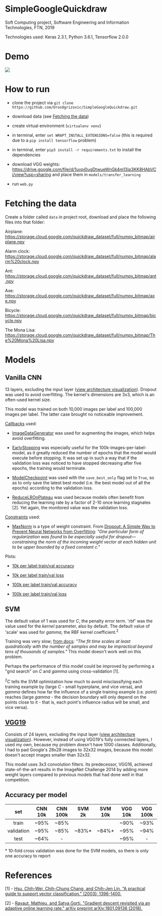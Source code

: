 # SimpleGoogleQuickdraw
Soft Computing project, Software Engineering and Information Technologies, FTN, 2019

Technologies used: Keras 2.3.1, Python 3.6.1, Tensorflow 2.0.0

# Demo

<a href="https://media.giphy.com/media/Ri2xsHaPlKv2sbv4pz/giphy.gif"><img src="https://media.giphy.com/media/Ri2xsHaPlKv2sbv4pz/giphy.gif"/></a>

# How to run

- clone the project via `git clone https://github.com/UrosOgrizovic/SimpleGoogleQuickdraw.git`

- download data (see [Fetching the data](#fetching-the-data))

- create virtual environment (`virtualenv venv`)

- in terminal, enter `set WRAPT_INSTALL_EXTENSIONS=false` (this is required due to a `pip install tensorflow` problem)

- in terminal, enter `pip3 install -r requirements.txt` to install the dependencies

- download VGG weights: https://drive.google.com/file/d/1uvpi0ugDtwueWnGk4m13jp3KK8HAbVCj/view?usp=sharing and place them in `models/transfer_learning`

- run `web.py`

# Fetching the data

Create a folder called `data` in project root, download and place the following files into that folder:

Airplane: https://storage.cloud.google.com/quickdraw_dataset/full/numpy_bitmap/airplane.npy

Alarm clock: https://storage.cloud.google.com/quickdraw_dataset/full/numpy_bitmap/alarm%20clock.npy

Ant: https://storage.cloud.google.com/quickdraw_dataset/full/numpy_bitmap/ant.npy

Axe: https://storage.cloud.google.com/quickdraw_dataset/full/numpy_bitmap/axe.npy

Bicycle: https://storage.cloud.google.com/quickdraw_dataset/full/numpy_bitmap/bicycle.npy

The Mona Lisa: https://storage.cloud.google.com/quickdraw_dataset/full/numpy_bitmap/The%20Mona%20Lisa.npy

# Models

## Vanilla CNN

13 layers, excluding the input layer ([view architecture visualization](https://github.com/UrosOgrizovic/SimpleGoogleQuickdraw/blob/master/models/vanilla_cnn/vanilla_cnn_model%20architecture.svg)). Dropout was used to avoid overfitting. The kernel's dimensions are 3x3, which is an often-used kernel size. 

This model was trained on both 10,000 images per label and 100,000 images per label. The latter case brought no noticeable improvement. 

[Callbacks](https://keras.io/callbacks/) used:

- [ImageDataGenerator](https://github.com/keras-team/keras/blob/master/keras/preprocessing/image.py#L238) was used for augmenting the images, which helps avoid overfitting.

- [EarlyStopping](https://github.com/keras-team/keras/blob/master/keras/callbacks/callbacks.py#L733) was especially useful for the 100k-images-per-label-model, as it greatly reduced the number of epochs that the model would execute before stopping. It was set up in such a way that if the validation loss was noticed to have stopped decreasing after five epochs, the training would terminate.

- [ModelCheckpoint](https://github.com/keras-team/keras/blob/master/keras/callbacks/callbacks.py#L633) was used with the `save_best_only` flag set to `True`, so as to only save the latest best model (i.e. the best model out of all the epochs) according to the validation loss.

- [ReduceLROnPlateau](https://github.com/keras-team/keras/blob/master/keras/callbacks/callbacks.py#L946) was used because models often benefit from reducing the learning rate by a factor of 2-10 once learning stagnates [2]. Yet again, the monitored value was the validation loss.

[Constraints](https://keras.io/constraints/) used:

- [MaxNorm](https://github.com/keras-team/keras/blob/master/keras/constraints.py#L22) is a type of weight constraint. From [Dropout: A Simple Way to Prevent Neural Networks from
Overfitting](http://www.cs.toronto.edu/~rsalakhu/papers/srivastava14a.pdf): *"One particular form of regularization was found to be especially useful for dropout—constraining the norm of the incoming weight vector at each hidden unit to be upper bounded by a fixed constant c."* 

Plots:

- [10k per label train/val accuracy](https://github.com/UrosOgrizovic/SimpleGoogleQuickdraw/blob/master/models/vanilla_cnn/vanilla_cnn_10k_train_val_acc.png)

- [10k per label train/val loss](https://github.com/UrosOgrizovic/SimpleGoogleQuickdraw/blob/master/models/vanilla_cnn/vanilla_cnn_10k_train_val_loss.png)

- [100k per label train/val accuracy](https://github.com/UrosOgrizovic/SimpleGoogleQuickdraw/blob/master/models/vanilla_cnn/vanilla_cnn_100k_train_val_acc.png)

- [100k per label train/val loss](https://github.com/UrosOgrizovic/SimpleGoogleQuickdraw/blob/master/models/vanilla_cnn/vanilla_cnn_100k_train_val_loss.png)

## SVM 

The default value of 1 was used for *C*, the penalty error term. 'rbf' was the value used for the *kernel* parameter, also by default. The default value of 'scale' was used for *gamma*, the RBF kernel coefficient.<sup>2</sup>

Training was very slow; [from docs](https://scikit-learn.org/stable/modules/generated/sklearn.svm.SVC.html): *"The fit time scales at least quadratically with the number of samples and may be impractical beyond tens of thousands of samples."* This model doesn't work well on this problem.

Perhaps the performance of this model could be improved by performing a "grid search" on *C* and *gamma* using cross-validation [1].

<sup>2</sup>*C* tells the SVM optimization how much to avoid misclassifying each training example by (large *C* - small hyperplane, and vice versa), and *gamma* defines how far the influence of a single training example (i.e. point) reaches (large *gamma* - the decision boundary will only depend on the points close to it - that is, each point's influence radius will be small, and vice versa).

## [VGG19](https://github.com/keras-team/keras-applications/blob/master/keras_applications/vgg19.py)

Consists of 24 layers, excluding the input layer ([view architecture visualization](https://github.com/UrosOgrizovic/SimpleGoogleQuickdraw/blob/master/models/transfer_learning/VGG19%20architecture.svg)). However, instead of using VGG19's fully connected layers, I used my own, because my problem doesn't have 1000 classes. Additionally, I had to pad Google's 28x28 images to 32x32 images, because this model doesn't accept images smaller than 32x32. 

This model uses 3x3 convolution filters. Its predecessor, VGG16, achieved state-of-the-art results in the ImageNet Challenge 2014 by adding more weight layers compared to previous models that had done well in that competition.

## Accuracy per model

<table align="center">
  <thead>
    <th>set</th>
    <th>CNN 10k</th>
    <th>CNN 100k</th>
    <th>SVM 2k</th>
    <th>SVM 10k</th>
    <th>VGG 10k</th>
    <th>VGG 100k</th>
  </thead>
  <tbody align="center">
    <tr>
      <td>train</td>
      <td>~95%</td>
      <td>~85%</td>
      <td rowspan=3>~83%*</td>
      <td rowspan=3>~84%*</td>
      <td>~90%</td>
      <td>~93%</td>
    </tr>
    <tr>
      <td>validation</td>
      <td>~95%</td>
      <td>~85%</td>
      <td>~95%</td>
      <td>~94%</td>
    </tr>
    <tr>
      <td style="text-align:center">test</td>
      <td style="text-align:center">~64%</td>
      <td style="text-align:center">-</td>
      <td style="text-align:center">~95%</td>
      <td style="text-align:center">-</td>
    </tr>
  </tbody>
</table>

\* 10-fold cross validation was done for the SVM models, so there is only one accuracy to report

# References
[1] - [Hsu, Chih-Wei, Chih-Chung Chang, and Chih-Jen Lin. "A practical guide to support vector classification." (2003): 1396-1400.](https://www.csie.ntu.edu.tw/~cjlin/papers/guide/guide.pdf)

[2] - [Ravaut, Mathieu, and Satya Gorti. "Gradient descent revisited via an adaptive online learning rate." arXiv preprint arXiv:1801.09136 (2018).](https://arxiv.org/pdf/1801.09136.pdf)
